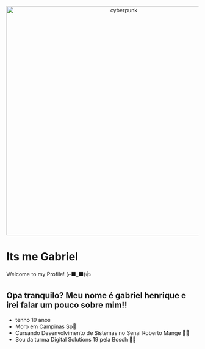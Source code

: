<p align="center">
  <img src= https://wallpaperaccess.com/full/4910984.gif alt= "cyberpunk"  width="600"/>
</p>


# Its me Gabriel

Welcome to my Profile! (⌐■_■)👍

<h2>Opa tranquilo? Meu nome é gabriel henrique e irei falar um pouco sobre mim!!</h2>

<ul>
  <li> tenho 19 anos</li>
  <li> Moro em Campinas Sp📌</li>
  <li> Cursando Desenvolvimento de Sistemas no Senai Roberto Mange 👨‍🎓</li>
  <li> Sou da turma Digital Solutions 19 pela Bosch 💪🎲</li>
</ul>
